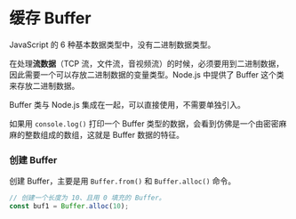# 缓存 Buffer

JavaScript 的 6 种基本数据类型中，没有二进制数据类型。

在处理**流数据**（TCP 流，文件流，音视频流）的时候，必须要用到二进制数据，因此需要一个可以存放二进制数据的变量类型。Node.js 中提供了 Buffer 这个类来存放二进制数据。

Buffer 类与 Node.js 集成在一起，可以直接使用，不需要单独引入。

如果用 `console.log()` 打印一个 Buffer 类型的数据，会看到仿佛是一个由密密麻麻的整数组成的数组，这就是 Buffer 数据的特征。

### 创建 Buffer

创建 Buffer，主要是用 `Buffer.from()` 和 `Buffer.alloc()` 命令。

```js
// 创建一个长度为 10、且用 0 填充的 Buffer。
const buf1 = Buffer.alloc(10);
```
